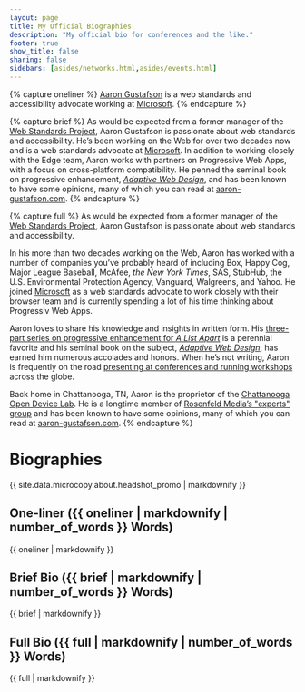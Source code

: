 ```yaml
---
layout: page
title: My Official Biographies
description: "My official bio for conferences and the like."
footer: true
show_title: false
sharing: false
sidebars: [asides/networks.html,asides/events.html]
---
```


{% capture oneliner %}
[Aaron Gustafson](http://www.aaron-gustafson.com/) is a web standards and accessibility advocate working at [Microsoft](http://www.microsoft.com/).
{% endcapture %}

{% capture brief %}
As would be expected from a former manager of the [Web Standards Project](http://webstandards.org), Aaron Gustafson is passionate about web standards and accessibility. He’s been working on the Web for over two decades now and is a web standards advocate at [Microsoft](http://www.microsoft.com/). In addition to working closely with the Edge team, Aaron works with partners on Progressive Web Apps, with a focus on cross-platform compatibility. He penned the seminal book on progressive enhancement, [<cite>Adaptive Web Design</cite>](http://adaptivewebdesign.com), and has been known to have some opinions, many of which you can read at [aaron-gustafson.com](https://www.aaron-gustafson.com/).
{% endcapture %}

{% capture full %}
As would be expected from a former manager of the [Web Standards Project](http://webstandards.org), Aaron Gustafson is passionate about web standards and accessibility.

In his more than two decades working on the Web, Aaron has worked with a number of companies you’ve probably heard of including Box, Happy Cog, Major League Baseball, McAfee, *the New York Times*, SAS, StubHub, the U.S. Environmental Protection Agency, Vanguard, Walgreens, and Yahoo. He joined [Microsoft](http://www.microsoft.com/) as a web standards advocate to work closely with their browser team and is currently spending a lot of his time thinking about Progressiv Web Apps.

Aaron loves to share his knowledge and insights in written form. His [three-part series on progressive enhancement for *A List Apart*](http://alistapart.com/author/agustafson) is a perennial favorite and his seminal book on the subject, [*Adaptive Web Design*](http://adaptivewebdesign.com), has earned him numerous accolades and honors. When he’s not writing, Aaron is frequently on the road [presenting at conferences and running workshops](http://lanyrd.com/profile/aarongustafson/) across the globe.

Back home in Chattanooga, TN, Aaron is the proprietor of the [Chattanooga Open Device Lab](http://chadevicelab.org). He is a longtime member of [Rosenfeld Media’s "experts" group](http://rosenfeldmedia.com/experts/aaron-gustafson/) and has been known to have some opinions, many of which you can read at [aaron-gustafson.com](https://www.aaron-gustafson.com/).
{% endcapture %}

# Biographies

<aside class="alternate">{{ site.data.microcopy.about.headshot_promo | markdownify }}</aside>

## One-liner ({{ oneliner | markdownify | number_of_words }} Words)

{{ oneliner | markdownify }}


## Brief Bio ({{ brief | markdownify | number_of_words }} Words)

{{ brief | markdownify }}


## Full Bio ({{ full | markdownify | number_of_words }} Words)

{{ full | markdownify }}